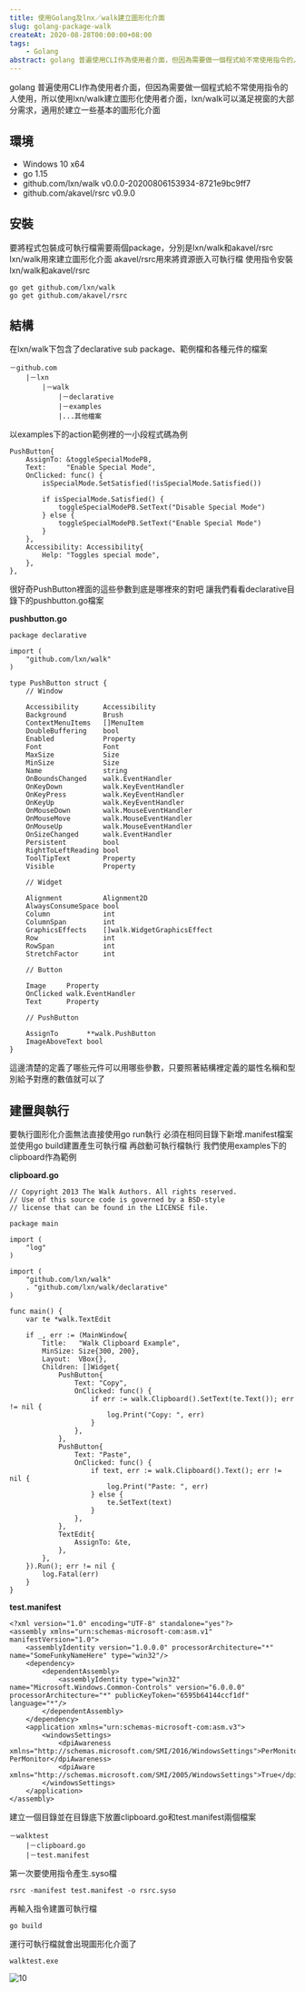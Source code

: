 ```yaml
---
title: 使用Golang及lnx／walk建立圖形化介面
slug: golang-package-walk
createAt: 2020-08-28T00:00:00+08:00
tags:
    - Golang
abstract: golang 普遍使用CLI作為使用者介面，但因為需要做一個程式給不常使用指令的人使用，所以使用lxn/walk建立圖形化使用者介面，lxn/walk可以滿足視窗的大部分需求，適用於建立一些基本的圖形化介面
---
```


golang 普遍使用CLI作為使用者介面，但因為需要做一個程式給不常使用指令的人使用，所以使用lxn/walk建立圖形化使用者介面，lxn/walk可以滿足視窗的大部分需求，適用於建立一些基本的圖形化介面

## 環境
- Windows 10 x64
- go 1.15
- github.com/lxn/walk v0.0.0-20200806153934-8721e9bc9ff7
- github.com/akavel/rsrc v0.9.0

## 安裝
要將程式包裝成可執行檔需要兩個package，分別是lxn/walk和akavel/rsrc
lxn/walk用來建立圖形化介面
akavel/rsrc用來將資源嵌入可執行檔
使用指令安裝lxn/walk和akavel/rsrc
```
go get github.com/lxn/walk
go get github.com/akavel/rsrc
```

## 結構
在lxn/walk下包含了declarative sub package、範例檔和各種元件的檔案
```
－github.com
    |－lxn
        |－walk
            |－declarative
            |－examples
            |...其他檔案
```
以examples下的action範例裡的一小段程式碼為例
```
PushButton{
	AssignTo: &toggleSpecialModePB,
	Text:     "Enable Special Mode",
	OnClicked: func() {
		isSpecialMode.SetSatisfied(!isSpecialMode.Satisfied())

		if isSpecialMode.Satisfied() {
			toggleSpecialModePB.SetText("Disable Special Mode")
		} else {
			toggleSpecialModePB.SetText("Enable Special Mode")
		}
	},
	Accessibility: Accessibility{
		Help: "Toggles special mode",
	},
},
```
很好奇PushButton裡面的這些參數到底是哪裡來的對吧
讓我們看看declarative目錄下的pushbutton.go檔案  

**pushbutton.go**
```
package declarative

import (
	"github.com/lxn/walk"
)

type PushButton struct {
	// Window

	Accessibility      Accessibility
	Background         Brush
	ContextMenuItems   []MenuItem
	DoubleBuffering    bool
	Enabled            Property
	Font               Font
	MaxSize            Size
	MinSize            Size
	Name               string
	OnBoundsChanged    walk.EventHandler
	OnKeyDown          walk.KeyEventHandler
	OnKeyPress         walk.KeyEventHandler
	OnKeyUp            walk.KeyEventHandler
	OnMouseDown        walk.MouseEventHandler
	OnMouseMove        walk.MouseEventHandler
	OnMouseUp          walk.MouseEventHandler
	OnSizeChanged      walk.EventHandler
	Persistent         bool
	RightToLeftReading bool
	ToolTipText        Property
	Visible            Property

	// Widget

	Alignment          Alignment2D
	AlwaysConsumeSpace bool
	Column             int
	ColumnSpan         int
	GraphicsEffects    []walk.WidgetGraphicsEffect
	Row                int
	RowSpan            int
	StretchFactor      int

	// Button

	Image     Property
	OnClicked walk.EventHandler
	Text      Property

	// PushButton

	AssignTo       **walk.PushButton
	ImageAboveText bool
}
```
這邊清楚的定義了哪些元件可以用哪些參數，只要照著結構裡定義的屬性名稱和型別給予對應的數值就可以了

## 建置與執行

要執行圖形化介面無法直接使用go run執行
必須在相同目錄下新增.manifest檔案並使用go build建置產生可執行檔
再啟動可執行檔執行
我們使用examples下的clipboard作為範例  

**clipboard.go**
```
// Copyright 2013 The Walk Authors. All rights reserved.
// Use of this source code is governed by a BSD-style
// license that can be found in the LICENSE file.

package main

import (
	"log"
)

import (
	"github.com/lxn/walk"
	. "github.com/lxn/walk/declarative"
)

func main() {
	var te *walk.TextEdit

	if _, err := (MainWindow{
		Title:   "Walk Clipboard Example",
		MinSize: Size{300, 200},
		Layout:  VBox{},
		Children: []Widget{
			PushButton{
				Text: "Copy",
				OnClicked: func() {
					if err := walk.Clipboard().SetText(te.Text()); err != nil {
						log.Print("Copy: ", err)
					}
				},
			},
			PushButton{
				Text: "Paste",
				OnClicked: func() {
					if text, err := walk.Clipboard().Text(); err != nil {
						log.Print("Paste: ", err)
					} else {
						te.SetText(text)
					}
				},
			},
			TextEdit{
				AssignTo: &te,
			},
		},
	}).Run(); err != nil {
		log.Fatal(err)
	}
}
```
**test.manifest**
```
<?xml version="1.0" encoding="UTF-8" standalone="yes"?>
<assembly xmlns="urn:schemas-microsoft-com:asm.v1" manifestVersion="1.0">
    <assemblyIdentity version="1.0.0.0" processorArchitecture="*" name="SomeFunkyNameHere" type="win32"/>
    <dependency>
        <dependentAssembly>
            <assemblyIdentity type="win32" name="Microsoft.Windows.Common-Controls" version="6.0.0.0" processorArchitecture="*" publicKeyToken="6595b64144ccf1df" language="*"/>
        </dependentAssembly>
    </dependency>
    <application xmlns="urn:schemas-microsoft-com:asm.v3">
        <windowsSettings>
            <dpiAwareness xmlns="http://schemas.microsoft.com/SMI/2016/WindowsSettings">PerMonitorV2, PerMonitor</dpiAwareness>
            <dpiAware xmlns="http://schemas.microsoft.com/SMI/2005/WindowsSettings">True</dpiAware>
        </windowsSettings>
    </application>
</assembly>
```
建立一個目錄並在目錄底下放置clipboard.go和test.manifest兩個檔案
```
－walktest
    |－clipboard.go
    |－test.manifest
```
第一次要使用指令產生.syso檔
```
rsrc -manifest test.manifest -o rsrc.syso
```
再輸入指令建置可執行檔
```
go build
```
運行可執行檔就會出現圖形化介面了
```
walktest.exe
```
![10](./assets/10.png)